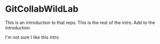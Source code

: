 # GitCollabWildLab

This is an introduction to that repo.
This is the rest of the intro.
Add to the introduction

I'm not sure I like this intro